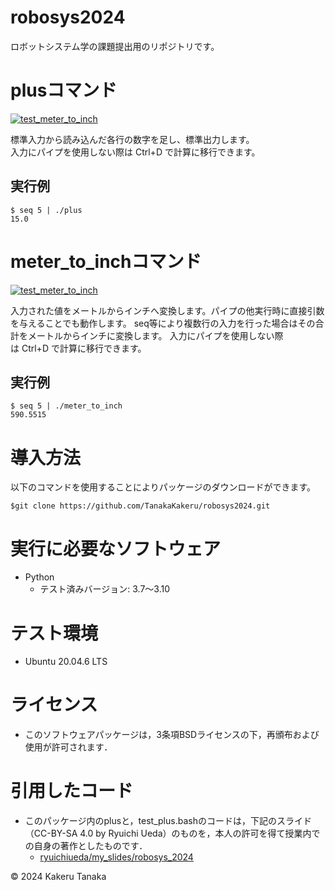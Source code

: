 # robosys2024

ロボットシステム学の課題提出用のリポジトリです。

# plusコマンド
[![test_meter_to_inch](https://github.com/TanakaKakeru/robosys2024/actions/workflows/test_plus.yml/badge.svg)](https://github.com/TanakaKakeru/robosys2024/actions/workflows/test_plus.yml)

標準入力から読み込んだ各行の数字を足し、標準出力します。 <br>
入力にパイプを使用しない際は&nbsp;Ctrl+D&nbsp;で計算に移行できます。

## 実行例
```
$ seq 5 | ./plus
15.0
```
# meter_to_inchコマンド
[![test_meter_to_inch](https://github.com/TanakaKakeru/robosys2024/actions/workflows/test_meter_to_inch.yml/badge.svg)](https://github.com/TanakaKakeru/robosys2024/actions/workflows/test_meter_to_inch.yml)

入力された値をメートルからインチへ変換します。パイプの他実行時に直接引数を与えることでも動作します。
seq等により複数行の入力を行った場合はその合計をメートルからインチに変換します。
入力にパイプを使用しない際は&nbsp;Ctrl+D&nbsp;で計算に移行できます。

## 実行例
```
$ seq 5 | ./meter_to_inch
590.5515 
```

# 導入方法
以下のコマンドを使用することによりパッケージのダウンロードができます。
```
$git clone https://github.com/TanakaKakeru/robosys2024.git
```

# 実行に必要なソフトウェア
- Python
  - テスト済みバージョン: 3.7～3.10

# テスト環境
- Ubuntu 20.04.6 LTS

# ライセンス
- このソフトウェアパッケージは，3条項BSDライセンスの下，再頒布および使用が許可されます．


# 引用したコード
- このパッケージ内のplusと，test_plus.bashのコードは，下記のスライド（CC-BY-SA 4.0 by Ryuichi Ueda）のものを，本人の許可を得て授業内での自身の著作としたものです．
    - [ryuichiueda/my_slides/robosys_2024](https://github.com/ryuichiueda/my_slides/tree/master/robosys_2024)<br>

© 2024 Kakeru Tanaka
